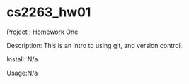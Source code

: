 # cs2263_hw01

Project : Homework One

Description: This is an intro to using git, and version control. 

Install: N/a

Usage:N/a
